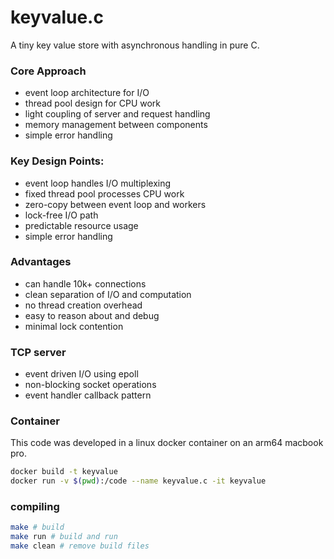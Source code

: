 # keyvalue.c

A tiny key value store with asynchronous handling in pure C.

### Core Approach

- event loop architecture for I/O
- thread pool design for CPU work
- light coupling of server and request handling
- memory management between components
- simple error handling

### Key Design Points:

- event loop handles I/O multiplexing
- fixed thread pool processes CPU work
- zero-copy between event loop and workers
- lock-free I/O path
- predictable resource usage
- simple error handling

### Advantages

- can handle 10k+ connections
- clean separation of I/O and computation
- no thread creation overhead
- easy to reason about and debug
- minimal lock contention

### TCP server

- event driven I/O using epoll
- non-blocking socket operations
- event handler callback pattern

### Container

This code was developed in a linux docker container on an
arm64 macbook pro.

```bash
docker build -t keyvalue
docker run -v $(pwd):/code --name keyvalue.c -it keyvalue
```

### compiling

```bash
make # build
make run # build and run
make clean # remove build files
```

